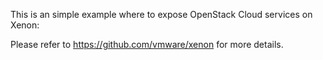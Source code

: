This is an simple example where to expose OpenStack Cloud services on Xenon:

Please refer to https://github.com/vmware/xenon for more details.

